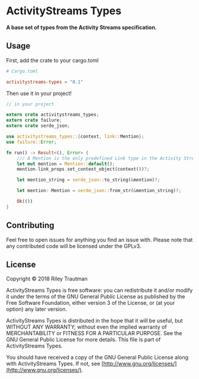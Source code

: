 # ActivityStreams Types
__A base set of types from the Activity Streams specification.__

## Usage
First, add the crate to your cargo.toml
```toml
# Cargo.toml

activitystreams-types = "0.1"
```

Then use it in your project!
```rust
// in your project

extern crate activitystreams_types;
extern crate failure;
extern crate serde_json;

use activitystreams_types::{context, link::Mention};
use failure::Error;

fn run() -> Result<(), Error> {
    /// A Mention is the only predefined Link type in the Activity Streams spec
    let mut mention = Mention::default();
    mention.link_props.set_context_object(context())?;

    let mention_string = serde_json::to_string(&mention)?;

    let mention: Mention = serde_json::from_str(&mention_string)?;

    Ok(())
}
```

## Contributing
Feel free to open issues for anything you find an issue with. Please note that any contributed code will be licensed under the GPLv3.

## License

Copyright © 2018 Riley Trautman

ActivityStreams Types is free software: you can redistribute it and/or modify it under the terms of the GNU General Public License as published by the Free Software Foundation, either version 3 of the License, or (at your option) any later version.

ActivityStreams Types is distributed in the hope that it will be useful, but WITHOUT ANY WARRANTY; without even the implied warranty of MERCHANTABILITY or FITNESS FOR A PARTICULAR PURPOSE. See the GNU General Public License for more details. This file is part of ActivityStreams Types.

You should have received a copy of the GNU General Public License along with ActivityStreams Types. If not, see [http://www.gnu.org/licenses/](http://www.gnu.org/licenses/).
